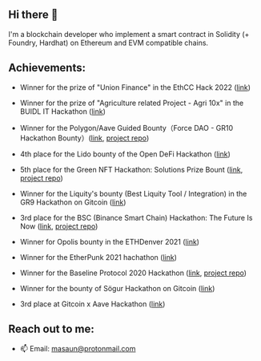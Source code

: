## Hi there 👋

I'm a blockchain developer who implement a smart contract in Solidity (+ Foundry, Hardhat) on Ethereum and EVM compatible chains.


## Achievements:

- Winner for the prize of "Union Finance" in the EthCC Hack 2022 ([link](https://devpost.com/software/social-impact-voucher))

- Winner for the prize of "Agriculture related Project - Agri 10x" in the BUIDL IT Hackathon ([link](https://devfolio.co/projects/tranche-lending-and-borrowing-for-agriculture-869e))

- Winner for the Polygon/Aave Guided Bounty（Force DAO - GR10 Hackathon Bounty）([link](https://blog.forcedao.com/force-dao-gr10-hackathon-bounty-results-74a34a8a45ff), [project repo](https://github.com/masaun/forceDAO-yield-farming-strategy-on-polygon))

- 4th place for the Lido bounty of the Open DeFi Hackathon ([link](https://blog.lido.fi/lido-open-defi-hackathon-round-up/))

- 5th place for the Green NFT Hackathon: Solutions Prize Bount ([link](https://gitcoin.co/issue/GreenNFT/GreenNFTs/1/100025260), [project repo](https://github.com/masaun/tokenized-carbon-credit-marketplace))

- Winner for the Liquity's bounty (Best Liquity Tool / Integration) in the GR9 Hackathon on Gitcoin ([link](https://medium.com/liquity/liquity-gr9-hackathon-winners-f5566a30958f))

- 3rd place for the BSC (Binance Smart Chain) Hackathon: The Future Is Now ([link](https://gitcoin.co/issue/binancex/Grant-projects/17/100024656), [project repo](https://github.com/masaun/NFT-yield-farming))

- Winner for Opolis bounty in the ETHDenver 2021 ([link](https://devfolio.co/projects/referral-system-for-dollarwork-rewards-0059))

- Winner for the EtherPunk 2021 hachathon ([link](https://devfolio.co/projects/a-liquidity-protocol-stake-delegation-contract-1232))

- Winner for the Baseline Protocol 2020 Hackathon ([link](https://gitcoin.co/issue/ethereum-oasis/baseline-roadmap/163/100024426), [project repo](https://github.com/masaun/tokenization-of-baselined-records))

- Winner for the bounty of Sögur Hackathon on Gitcoin ([link](https://link.medium.com/ZITCebrMNcb))

- 3rd place at Gitcoin x Aave Hackathon ([link](https://medium.com/aave/gitcoin-x-aave-hackathon-recap-f61d24af2cb))


## Reach out to me:

- 📫 Email: masaun@protonmail.com

<!--
**masaun/masaun** is a ✨ _special_ ✨ repository because its `README.md` (this file) appears on your GitHub profile.

Here are some ideas to get you started:

- 🔭 I’m currently working on ...
- 🌱 I’m currently learning ...
- 👯 I’m looking to collaborate on ...
- 🤔 I’m looking for help with ...
- 💬 Ask me about ...
- 📫 How to reach me: ...
- 😄 Pronouns: ...
- ⚡ Fun fact: ...
-->
